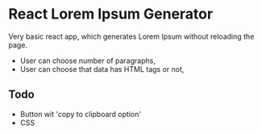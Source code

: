 # React Lorem Ipsum Generator

Very basic react app, which generates Lorem Ipsum without reloading the page.

- User can choose number of paragraphs,
- User can choose that data has HTML tags or not,

## Todo

- Button wit 'copy to clipboard option'
- CSS
